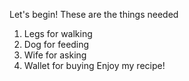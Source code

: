 Let's begin!
These are the things needed
1. Legs for walking
2. Dog for feeding
3. Wife for asking
4. Wallet for buying
Enjoy my recipe!